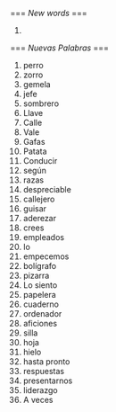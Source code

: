 === *New words* ===

1.

=== *Nuevas Palabras* ===

1. perro
2. zorro
3. gemela
4. jefe
5. sombrero
6. Llave
7. Calle
8. Vale
9. Gafas
10. Patata
11. Conducir
12. según
13. razas
14. despreciable
15. callejero
16. guisar
17. aderezar
18. crees  
19. empleados
20. lo
21. empecemos
22. bolígrafo
23. pizarra
24. Lo siento
25. papelera
26. cuaderno
27. ordenador
28. aficiones
29. silla
30. hoja
31. hielo
32. hasta pronto
33. respuestas
34. presentarnos
35. liderazgo
36. A veces
